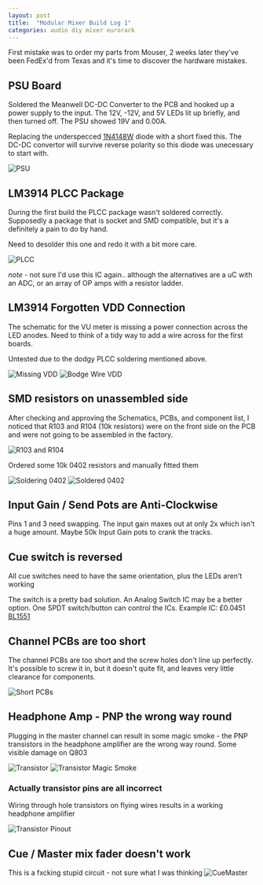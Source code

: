 ```yaml
---
layout: post
title:  "Modular Mixer Build Log 1"
categories: audio diy mixer eurorack
---
```


First mistake was to order my parts from Mouser, 2 weeks later they've been 
FedEx'd from Texas and it's time to discover the hardware mistakes.

## PSU Board

Soldered the Meanwell DC-DC Converter to the PCB and hooked up a power supply to
 the input. The 12V, -12V, and 5V LEDs lit up briefly, and then turned off. The 
PSU showed 19V and 0.00A.

Replacing the underspecced [1N4148W](https://datasheet.lcsc.com/szlcsc/1811061725_ST-Semtech-1N4148W_C81598.pdf)
 diode with a short fixed this. The DC-DC convertor will survive reverse 
polarity so this diode was unecessary to start with.

![PSU](/audio/assets/psu.jpg)

## LM3914 PLCC Package

During the first build the PLCC package wasn't soldered correctly. Supposedly a
package that is socket and SMD compatible, but it's a definitely a pain to do by
 hand.

Need to desolder this one and redo it with a bit more care.

![PLCC](/audio/assets/plcc.jpg)

*note* - not sure I'd use this IC again.. although the alternatives are a uC 
with an ADC, or an array of OP amps with a resistor ladder.

## LM3914 Forgotten VDD Connection

The schematic for the VU meter is missing a power connection across the LED
anodes. Need to think of a tidy way to add a wire across for the first boards.

Untested due to the dodgy PLCC soldering mentioned above.

![Missing VDD](/audio/assets/missing-vdd.png)
![Bodge Wire VDD](/audio/assets/bodge-vdd.jpg)

## SMD resistors on unassembled side

After checking and approving the Schematics, PCBs, and component list, I noticed
 that R103 and R104 (10k resistors) were on the front side on the PCB and were 
not going to be assembled in the factory.

![R103 and R104](/audio/assets/unassembled-smd.png)

Ordered some 10k 0402 resistors and manually fitted them

![Soldering 0402](/audio/assets/0402.jpg)
![Soldered 0402](/audio/assets/0402-soldered.jpg)

## Input Gain / Send Pots are Anti-Clockwise

Pins 1 and 3 need swapping. The input gain maxes out at only 2x which isn't a 
huge amount. Maybe 50k Input Gain pots to crank the tracks.

## Cue switch is reversed

All cue switches need to have the same orientation, plus the LEDs aren't working

The switch is a pretty bad solution. An Analog Switch IC may be a better option. 
One SPDT switch/button can control the ICs. Example IC: £0.0451 [BL1551](https://datasheet.lcsc.com/szlcsc/Shanghai-Belling-BL1551_C82528.pdf)

## Channel PCBs are too short

The channel PCBs are too short and the screw holes don't line up perfectly.
It's possible to screw it in, but it doesn't quite fit, and leaves very little 
clearance for components.

![Short PCBs](/audio/assets/short-pcb.jpg)

## Headphone Amp - PNP the wrong way round

Plugging in the master channel can result in some magic smoke - the PNP 
transistors in the headphone amplifier are the wrong way round. Some visible 
damage on Q803

![Transistor](/audio/assets/transistor.png)
![Transistor Magic Smoke](/audio/assets/blown-transistor.jpg)

### Actually transistor pins are all incorrect

Wiring through hole transistors on flying wires results in a working headphone amplifier

![Transistor Pinout](/audio/assets/transistor-pins.png)

## Cue / Master mix fader doesn't work
This is a fxcking stupid circuit - not sure what I was thinking
![CueMaster](/audio/assets/transistor-pins.png)

